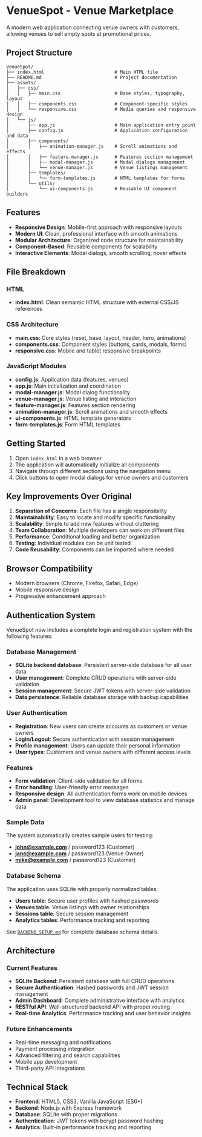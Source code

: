 # VenueSpot - Venue Marketplace

A modern web application connecting venue owners with customers, allowing venues to sell empty spots at promotional prices.

## Project Structure

```
VenueSpot/
├── index.html                          # Main HTML file
├── README.md                           # Project documentation
├── assets/
│   ├── css/
│   │   ├── main.css                    # Base styles, typography, layout
│   │   ├── components.css              # Component-specific styles
│   │   └── responsive.css              # Media queries and responsive design
│   └── js/
│       ├── app.js                      # Main application entry point
│       ├── config.js                   # Application configuration and data
│       ├── components/
│       │   ├── animation-manager.js    # Scroll animations and effects
│       │   ├── feature-manager.js      # Features section management
│       │   ├── modal-manager.js        # Modal dialogs management
│       │   └── venue-manager.js        # Venue listings management
│       ├── templates/
│       │   └── form-templates.js       # HTML templates for forms
│       └── utils/
│           └── ui-components.js        # Reusable UI component builders
```

## Features

- **Responsive Design**: Mobile-first approach with responsive layouts
- **Modern UI**: Clean, professional interface with smooth animations
- **Modular Architecture**: Organized code structure for maintainability
- **Component-Based**: Reusable components for scalability
- **Interactive Elements**: Modal dialogs, smooth scrolling, hover effects

## File Breakdown

### HTML
- **index.html**: Clean semantic HTML structure with external CSS/JS references

### CSS Architecture
- **main.css**: Core styles (reset, base, layout, header, hero, animations)
- **components.css**: Component styles (buttons, cards, modals, forms)
- **responsive.css**: Mobile and tablet responsive breakpoints

### JavaScript Modules
- **config.js**: Application data (features, venues)
- **app.js**: Main initialization and coordination
- **modal-manager.js**: Modal dialog functionality
- **venue-manager.js**: Venue listing and interaction
- **feature-manager.js**: Features section rendering
- **animation-manager.js**: Scroll animations and smooth effects
- **ui-components.js**: HTML template generators
- **form-templates.js**: Form HTML templates

## Getting Started

1. Open `index.html` in a web browser
2. The application will automatically initialize all components
3. Navigate through different sections using the navigation menu
4. Click buttons to open modal dialogs for venue owners and customers

## Key Improvements Over Original

1. **Separation of Concerns**: Each file has a single responsibility
2. **Maintainability**: Easy to locate and modify specific functionality
3. **Scalability**: Simple to add new features without cluttering
4. **Team Collaboration**: Multiple developers can work on different files
5. **Performance**: Conditional loading and better organization
6. **Testing**: Individual modules can be unit tested
7. **Code Reusability**: Components can be imported where needed

## Browser Compatibility

- Modern browsers (Chrome, Firefox, Safari, Edge)
- Mobile responsive design
- Progressive enhancement approach

## Authentication System

VenueSpot now includes a complete login and registration system with the following features:

### Database Management
- **SQLite backend database**: Persistent server-side database for all user data
- **User management**: Complete CRUD operations with server-side validation
- **Session management**: Secure JWT tokens with server-side validation
- **Data persistence**: Reliable database storage with backup capabilities

### User Authentication
- **Registration**: New users can create accounts as customers or venue owners
- **Login/Logout**: Secure authentication with session management
- **Profile management**: Users can update their personal information
- **User types**: Customers and venue owners with different access levels

### Features
- **Form validation**: Client-side validation for all forms
- **Error handling**: User-friendly error messages
- **Responsive design**: All authentication forms work on mobile devices
- **Admin panel**: Development tool to view database statistics and manage data

### Sample Data
The system automatically creates sample users for testing:
- **john@example.com** / password123 (Customer)
- **jane@example.com** / password123 (Venue Owner)
- **mike@example.com** / password123 (Customer)

### Database Schema
The application uses SQLite with properly normalized tables:
- **Users table**: Secure user profiles with hashed passwords
- **Venues table**: Venue listings with owner relationships
- **Sessions table**: Secure session management
- **Analytics tables**: Performance tracking and reporting

See [`BACKEND_SETUP.md`](BACKEND_SETUP.md) for complete database schema details.

## Architecture

### Current Features
- **SQLite Backend**: Persistent database with full CRUD operations
- **Secure Authentication**: Hashed passwords and JWT session management
- **Admin Dashboard**: Complete administrative interface with analytics
- **RESTful API**: Well-structured backend API with proper routing
- **Real-time Analytics**: Performance tracking and user behavior insights

### Future Enhancements
- Real-time messaging and notifications
- Payment processing integration
- Advanced filtering and search capabilities
- Mobile app development
- Third-party API integrations

## Technical Stack

- **Frontend**: HTML5, CSS3, Vanilla JavaScript (ES6+)
- **Backend**: Node.js with Express framework
- **Database**: SQLite with proper migrations
- **Authentication**: JWT tokens with bcrypt password hashing
- **Analytics**: Built-in performance tracking and reporting